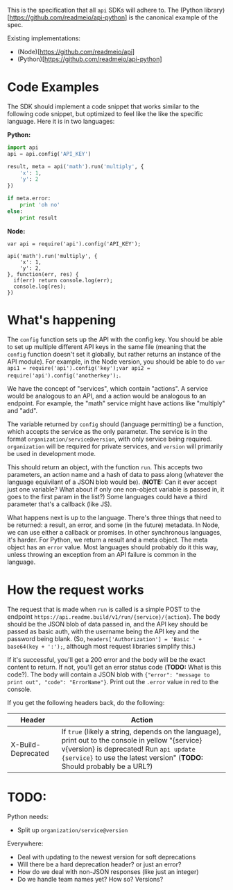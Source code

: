 This is the specification that all `api` SDKs will adhere to. The (Python library)[https://github.com/readmeio/api-python] is the canonical example of the spec.

Existing implementations:

  * (Node)[https://github.com/readmeio/api]
  * (Python)[https://github.com/readmeio/api-python]
  
# Code Examples

The SDK should implement a code snippet that works similar to the following code snippet, but optimized to feel like the like the specific language. Here it is in two languages:

**Python:**

```python
import api
api = api.config('API_KEY')

result, meta = api('math').run('multiply', {
    'x': 1,
    'y': 2
})

if meta.error:
    print 'oh no'
else:
    print result
```


**Node:**

```node
var api = require('api').config('API_KEY');

api('math').run('multiply', {
    'x': 1,
    'y': 2,
}, function(err, res) {
  if(err) return console.log(err);
  console.log(res);
})
```

# What's happening

The `config` function sets up the API with the config key. You should be able to set up multiple different API keys in the same file (meaning that the `config` function doesn't set it globally, but rather returns an instance of the API module). For example, in the Node version, you should be able to do `var api1 = require('api').config('key');var api2 = require('api').config('anotherkey');`.

We have the concept of "services", which contain "actions". A service would be analogous to an API, and a action would be analogous to an endpoint. For example, the "math" service might have actions like "multiply" and "add".

The variable returned by `config` should (language permitting) be a function, which accepts the service as the only parameter. The service is in the format `organization/service@version`, with only service being required. `organization` will be required for private services, and `version` will primarily be used in development mode.

This should return an object, with the function `run`. This accepts two parameters, an action name and a hash of data to pass along (whatever the language equivilant of a JSON blob would be). (**NOTE:** Can it ever accept just one variable? What about if only one non-object variable is passed in, it goes to the first param in the list?) Some languages could have a third parameter that's a callback (like JS).

What happens next is up to the language. There's three things that need to be returned: a result, an error, and some (in the future) metadata. In Node, we can use either a callback or promises. In other synchronous languages, it's harder. For Python, we return a result and a meta object. The meta object has an `error` value. Most languages should probably do it this way, unless throwing an exception from an API failure is common in the language.

# How the request works

The request that is made when `run` is called is a simple POST to the endpoint `https://api.readme.build/v1/run/{service}/{action}`. The body should be the JSON blob of data passed in, and the API key should be passed as basic auth, with the username being the API key and the password being blank. (So, `headers['Authorization'] = 'Basic ' + base64(key + ':');`, although most request libraries simplify this.)

If it's successful, you'll get a 200 error and the body will be the exact content to return. If not, you'll get an error status code (**TODO:** What is this code?). The body will contain a JSON blob with `{"error": "message to print out", "code": "ErrorName"}`. Print out the `.error` value in red to the console.


If you get the following headers back, do the following:

| Header  | Action |
| ------------- | ------------- |
| X-Build-Deprecated  | If `true` (likely a string, depends on the language), print out to the console in yellow "{service} v{version} is deprecated! Run `api update {service}` to use the latest version" (**TODO:** Should probably be a URL?) |

# TODO:

Python needs:

  * Split up `organization/service@version`
  
Everywhere:

  * Deal with updating to the newest version for soft deprecations
  * Will there be a hard deprecation header? or just an error?
  * How do we deal with non-JSON responses (like just an integer)
  * Do we handle team names yet? How so? Versions?
